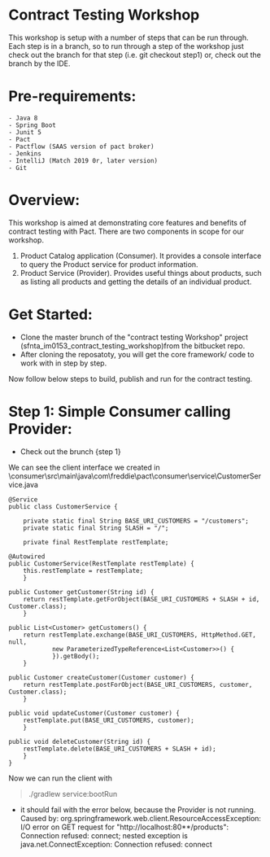 # Contract Testing Workshop
This workshop is setup with a number of steps that can be run through. Each step is in a branch, so to run through a step of the workshop just check out the branch for that step (i.e. git checkout step1) or, check out the branch by the IDE.

# Pre-requirements:
    - Java 8
    - Spring Boot
    - Junit 5
    - Pact
    - Pactflow (SAAS version of pact broker)
    - Jenkins
    - IntelliJ (Match 2019 0r, later version)
    - Git

Overview:
=========
This workshop is aimed at demonstrating core features and benefits of contract testing with Pact.
There are two components in scope for our workshop.

1. Product Catalog application (Consumer). It provides a console interface to query the Product service for product information.
2. Product Service (Provider). Provides useful things about products, such as listing all products and getting the details of an individual product.


Get Started:
============
- Clone the master brunch of the "contract testing Workshop" project (sfnta_im0153_contract_testing_workshop)from the bitbucket repo.
- After cloning the reposatoty, you will get the core framework/ code to work with in step by step.

Now follow below steps to build, publish and run for the contract testing.


Step 1: Simple Consumer calling Provider:
=========================================
- Check out the brunch {step 1}

We can see the client interface we created in
    \\consumer\src\main\java\com\freddie\pact\consumer\service\CustomerService.java


    @Service
    public class CustomerService {

        private static final String BASE_URI_CUSTOMERS = "/customers";
        private static final String SLASH = "/";
        
        private final RestTemplate restTemplate;

    @Autowired
    public CustomerService(RestTemplate restTemplate) {
        this.restTemplate = restTemplate;
        }

    public Customer getCustomer(String id) {
        return restTemplate.getForObject(BASE_URI_CUSTOMERS + SLASH + id, Customer.class);
        }

    public List<Customer> getCustomers() {
        return restTemplate.exchange(BASE_URI_CUSTOMERS, HttpMethod.GET, null,
                new ParameterizedTypeReference<List<Customer>>() {
                }).getBody();
        }

    public Customer createCustomer(Customer customer) {
        return restTemplate.postForObject(BASE_URI_CUSTOMERS, customer, Customer.class);
        }

    public void updateCustomer(Customer customer) {
        restTemplate.put(BASE_URI_CUSTOMERS, customer);
        }

    public void deleteCustomer(String id) {
        restTemplate.delete(BASE_URI_CUSTOMERS + SLASH + id);
        }
    }
 

Now we can run the client with 
> ./gradlew service:bootRun

 - it should fail with the error below, because the Provider is not running.
Caused by: org.springframework.web.client.ResourceAccessException: I/O error on GET request for "http://localhost:80**/products": Connection refused: connect; nested exception is java.net.ConnectException: Connection refused: connect
